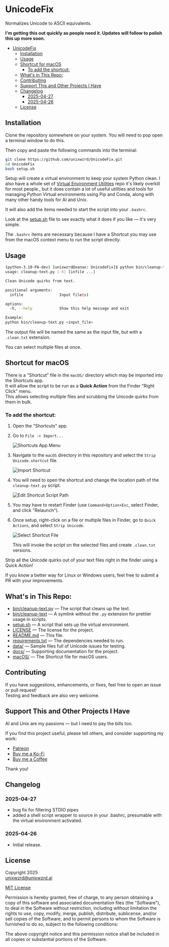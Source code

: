 # UnicodeFix

Normalizes Unicode to ASCII equivalents.

**I'm getting this out quickly as people need it. Updates will follow to polish this up more soon.**

- [UnicodeFix](#unicodefix)
  - [Installation](#installation)
  - [Usage](#usage)
  - [Shortcut for macOS](#shortcut-for-macos)
    - [To add the shortcut:](#to-add-the-shortcut)
  - [What's in This Repo:](#whats-in-this-repo)
  - [Contributing](#contributing)
  - [Support This and Other Projects I Have](#support-this-and-other-projects-i-have)
  - [Changelog](#changelog)
    - [2025-04-27](#2025-04-27)
    - [2025-04-26](#2025-04-26)
  - [License](#license)

## Installation

Clone the repository somewhere on your system. You will need to pop open a terminal window to do this.

Then copy and paste the following commands into the terminal:

```bash
git clone https://github.com/unixwzrd/UnicodeFix.git
cd UnicodeFix
bash setup.sh
```

Setup will create a virtual environment to keep your system Python clean. I also have a whole set of [Virtual Environment Utilities](https://github.com/unixwzrd/venvutil) repo  it's likely overkill for most people., but it does contain a lot of useful utilities and tools for managing Python Virtual environments using Pip and Conda, along with many other handy tools for AI and Unix.

It will also add the items needed to start the script into your `.bashrc`.

Look at the [setup.sh](setup.sh) file to see exactly what it does if you like — it's very simple.

The `.bashrc` items are necessary because I have a Shortcut you may use from the macOS context menu to run the script directly.

## Usage

```bash
(python-3.10-PA-dev) [unixwzrd@xanax: UnicodeFix]$ python bin/cleanup-text.py --help
usage: cleanup-text.py [-h] [infile ...]

Clean Unicode quirks from text.

positional arguments:
  infile                Input file(s)

options:
  -h, --help            Show this help message and exit

Example:
python bin/cleanup-text.py <input_file>
```

The output file will be named the same as the input file, but with a `.clean.txt` extension.

You can select multiple files at once.

## Shortcut for macOS

There is a "Shortcut" file in the `macOS/` directory which may be imported into the Shortcuts app.  
It will allow the script to be run as a **Quick Action** from the Finder "Right Click" menu.  
This allows selecting multiple files and scrubbing the Unicode quirks from them in bulk.

### To add the shortcut:

1. Open the "Shortcuts" app.

2. Go to `File -> Import...`

   ![Shortcuts App Menu](docs/Screenshot%202025-04-25%20at%2005.50.57.png)

3. Navigate to the `macOS` directory in this repository and select the `Strip Unicode.shortcut` file.

   ![Import Shortcut](docs/Screenshot%202025-04-25%20at%2005.51.54.png)

4. You will need to open the shortcut and change the location path of the `cleanup-text.py` script.

   ![Edit Shortcut Script Path](docs/Screenshot%202025-04-25%20at%2005.07.47.png)

5. You may have to restart Finder (use `Command+Option+Esc`, select Finder, and click "Relaunch").

6. Once setup, right-click on a file or multiple files in Finder, go to `Quick Actions`, and select `Strip Unicode`.

   ![Select Shortcut File](docs/Screenshot%202025-04-25%20at%2005.47.51.png)

   This will invoke the script on the selected files and create `.clean.txt` versions.

Strip all the Unicode quirks out of your text files right in the finder using a Quick Action!

If you know a better way for Linux or Windows users, feel free to submit a PR with your improvements.

## What's in This Repo:

- [bin/cleanup-text.py](bin/cleanup-text.py) — The script that cleans up the text.
- [bin/cleanup-text](bin/cleanup-text) — A symlink without the `.py` extension for prettier usage in scripts.
- [setup.sh](setup.sh) — A script that sets up the virtual environment.
- [LICENSE](LICENSE) — The license for the project.
- [README.md](README.md) — This file.
- [requirements.txt](requirements.txt) — The dependencies needed to run.
- [data/](data/) — Sample files full of Unicode issues for testing.
- [docs/](docs/) — Supporting documentation for the project.
- [macOS/](macOS/) — The Shortcut file for macOS users.

## Contributing

If you have suggestions, enhancements, or fixes, feel free to open an issue or pull request!  
Testing and feedback are also very welcome.

## Support This and Other Projects I Have

AI and Unix are my passions — but I need to pay the bills too.

If you find this project useful, please tell others, and consider supporting my work:

- [Patreon](https://www.patreon.com/unixwzrd)
- [Buy me a Ko-Fi](https://ko-fi.com/unixwzrd)
- [Buy me a Coffee](https://www.buymeacoffee.com/unixwzrd)

Thank you!


## Changelog

### 2025-04-27
 - bug fix for filtering STDIO pipes
 - added a shell script wrapper to source in your .bashrc, presumable with the virtual environment activated.

### 2025-04-26
- Initial release.

## License

Copyright 2025  
[unixwzrd@unixwzrd.ai](mailto:unixwzrd@unixwzrd.ai)

[MIT License](LICENSE)

Permission is hereby granted, free of charge, to any person obtaining a copy of this software and associated documentation files (the "Software"), to deal in the Software without restriction, including without limitation the rights to use, copy, modify, merge, publish, distribute, sublicense, and/or sell copies of the Software, and to permit persons to whom the Software is furnished to do so, subject to the following conditions:

The above copyright notice and this permission notice shall be included in all copies or substantial portions of the Software.